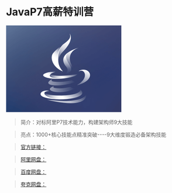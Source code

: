 # JavaP7高薪特训营

![img](../../assets/CgqCHl_RmvuATMJXAABGWcE4ZDA828.png)

> 简介：对标阿里P7技术能力，构建架构师9大技能

> 亮点：1000+核心技能点精准突破----9大维度锻造必备架构技能

> [官方链接：]()

> [阿里网盘：]()

> [百度网盘：]()

> [夸克网盘：]()

